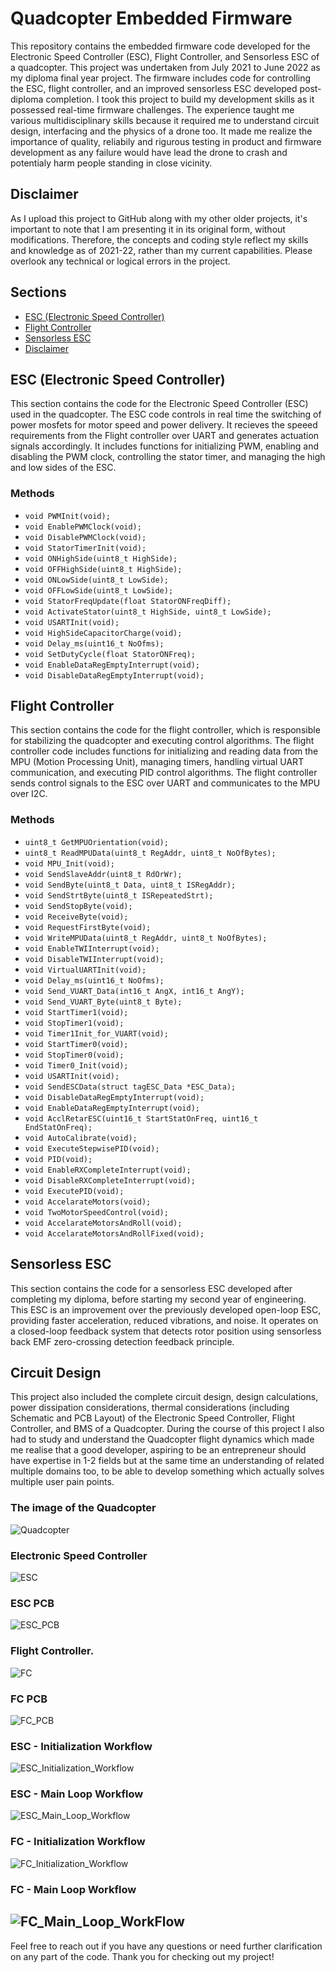 # Quadcopter Embedded Firmware

This repository contains the embedded firmware code developed for the Electronic Speed Controller (ESC), Flight Controller, and Sensorless ESC of a quadcopter. This project was undertaken from July 2021 to June 2022 as my diploma final year project. The firmware includes code for controlling the ESC, flight controller, and an improved sensorless ESC developed post-diploma completion. I took this project to build my development skills as it possessed real-time firmware challenges. The experience taught me various multidisciplinary skills because it required me to understand circuit design, interfacing and the physics of a drone too. It made me realize the importance of quality, reliabily and rigurous testing in product and firmware development as any failure would have lead the drone to crash and potentialy harm people standing in close vicinity.

## Disclaimer

As I upload this project to GitHub along with my other older projects, it's important to note that I am presenting it in its original form, without modifications. Therefore, the concepts and coding style reflect my skills and knowledge as of 2021-22, rather than my current capabilities. Please overlook any technical or logical errors in the project.

## Sections

- [ESC (Electronic Speed Controller)](#esc-electronic-speed-controller)
- [Flight Controller](#flight-controller)
- [Sensorless ESC](#sensorless-esc)
- [Disclaimer](#disclaimer)

## ESC (Electronic Speed Controller)

This section contains the code for the Electronic Speed Controller (ESC) used in the quadcopter. The ESC code controls in real time the switching of power mosfets for motor speed and power delivery. It recieves the speeed requirements from the Flight controller over UART and generates actuation signals accordingly. It includes functions for initializing PWM, enabling and disabling the PWM clock, controlling the stator timer, and managing the high and low sides of the ESC.

### Methods

- `void PWMInit(void);`
- `void EnablePWMClock(void);`
- `void DisablePWMClock(void);`
- `void StatorTimerInit(void);`
- `void ONHighSide(uint8_t HighSide);`
- `void OFFHighSide(uint8_t HighSide);`
- `void ONLowSide(uint8_t LowSide);`
- `void OFFLowSide(uint8_t LowSide);`
- `void StatorFreqUpdate(float StatorONFreqDiff);`
- `void ActivateStator(uint8_t HighSide, uint8_t LowSide);`
- `void USARTInit(void);`
- `void HighSideCapacitorCharge(void);`
- `void Delay_ms(uint16_t NoOfms);`
- `void SetDutyCycle(float StatorONFreq);`
- `void EnableDataRegEmptyInterrupt(void);`
- `void DisableDataRegEmptyInterrupt(void);`

## Flight Controller

This section contains the code for the flight controller, which is responsible for stabilizing the quadcopter and executing control algorithms. The flight controller code includes functions for initializing and reading data from the MPU (Motion Processing Unit), managing timers, handling virtual UART communication, and executing PID control algorithms. The flight controller sends control signals to the ESC over UART and communicates to the MPU over I2C.

### Methods

- `uint8_t GetMPUOrientation(void);`
- `uint8_t ReadMPUData(uint8_t RegAddr, uint8_t NoOfBytes);`
- `void MPU_Init(void);`
- `void SendSlaveAddr(uint8_t RdOrWr);`
- `void SendByte(uint8_t Data, uint8_t ISRegAddr);`
- `void SendStrtByte(uint8_t ISRepeatedStrt);`
- `void SendStopByte(void);`
- `void ReceiveByte(void);`
- `void RequestFirstByte(void);`
- `void WriteMPUData(uint8_t RegAddr, uint8_t NoOfBytes);`
- `void EnableTWIInterrupt(void);`
- `void DisableTWIInterrupt(void);`
- `void VirtualUARTInit(void);`
- `void Delay_ms(uint16_t NoOfms);`
- `void Send_VUART_Data(int16_t AngX, int16_t AngY);`
- `void Send_VUART_Byte(uint8_t Byte);`
- `void StartTimer1(void);`
- `void StopTimer1(void);`
- `void Timer1Init_for_VUART(void);`
- `void StartTimer0(void);`
- `void StopTimer0(void);`
- `void Timer0_Init(void);`
- `void USARTInit(void);`
- `void SendESCData(struct tagESC_Data *ESC_Data);`
- `void DisableDataRegEmptyInterrupt(void);`
- `void EnableDataRegEmptyInterrupt(void);`
- `void AcclRetarESC(uint16_t StartStatOnFreq, uint16_t EndStatOnFreq);`
- `void AutoCalibrate(void);`
- `void ExecuteStepwisePID(void);`
- `void PID(void);`
- `void EnableRXCompleteInterrupt(void);`
- `void DisableRXCompleteInterrupt(void);`
- `void ExecutePID(void);`
- `void AccelarateMotors(void);`
- `void TwoMotorSpeedControl(void);`
- `void AccelarateMotorsAndRoll(void);`
- `void AccelarateMotorsAndRollFixed(void);`

## Sensorless ESC

This section contains the code for a sensorless ESC developed after completing my diploma, before starting my second year of engineering. This ESC is an improvement over the previously developed open-loop ESC, providing faster acceleration, reduced vibrations, and noise. It operates on a closed-loop feedback system that detects rotor position using sensorless back EMF zero-crossing detection feedback principle.

## Circuit Design

This project also included the complete circuit design, design calculations, power dissipation considerations, thermal considerations (including Schematic and PCB Layout) of the Electronic Speed Controller, Flight Controller, and BMS of a Quadcopter. During the course of this project I also had to study and understand the Quadcopter flight dynamics which made me realise that a good developer, aspiring to be an entrepreneur should have expertise in 1-2 fields but at the same time an understanding of related multiple domains too, to be able to develop something which actually solves multiple user pain points.

### The image of the Quadcopter
![Quadcopter](./Images/Quadcopter.jpg)

### Electronic Speed Controller
![ESC](./Images/ESC.jpg)

### ESC PCB
![ESC_PCB](./Images/ESC_PCB.jpg)

### Flight Controller.
![FC](./Images/FC.jpg)

### FC PCB
![FC_PCB](./Images/FC_PCB.jpg)

### ESC - Initialization Workflow
![ESC_Initialization_Workflow](./Images/ESC_Initialization_Workflow.jpg)

### ESC - Main Loop Workflow
![ESC_Main_Loop_Workflow](./Images/ESC_Main_Loop_Workflow.jpg)

### FC - Initialization Workflow
![FC_Initialization_Workflow](./Images/FC_Initialization_Workflow.jpg)

### FC - Main Loop Workflow
![FC_Main_Loop_WorkFlow](./Images/FC_Main_Loop_WorkFlow.jpg)
---

Feel free to reach out if you have any questions or need further clarification on any part of the code. Thank you for checking out my project!
